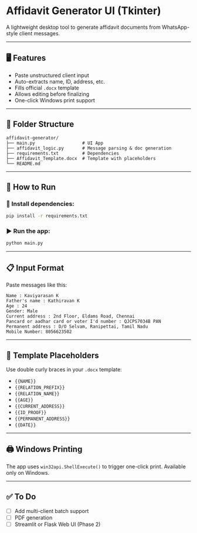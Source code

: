 # Affidavit Generator UI (Tkinter)

A lightweight desktop tool to generate affidavit documents from WhatsApp-style client messages.

---

## 🖥 Features

- Paste unstructured client input
- Auto-extracts name, ID, address, etc.
- Fills official `.docx` template
- Allows editing before finalizing
- One-click Windows print support

---

## 📂 Folder Structure

```
affidavit-generator/
├── main.py                  # UI App
├── affidavit_logic.py       # Message parsing & doc generation
├── requirements.txt         # Dependencies
├── Affidavit_Template.docx  # Template with placeholders
└── README.md
```

---

## 🚀 How to Run

### 🧰 Install dependencies:
```bash
pip install -r requirements.txt
```

### ▶️ Run the app:
```bash
python main.py
```

---

## 📋 Input Format
Paste messages like this:
```
Name : Kaviyarasan K
Father's name : Kathiravan K
Age : 24
Gender: Male
Current address : 2nd Floor, Eldams Road, Chennai
Pancard or aadhar card or voter I'd number : QJCPS7034B PAN
Permanent address : D/O Selvam, Ranipettai, Tamil Nadu
Mobile Number: 8056623502
```

---

## 📄 Template Placeholders
Use double curly braces in your `.docx` template:
- `{{NAME}}`
- `{{RELATION_PREFIX}}`
- `{{RELATION_NAME}}`
- `{{AGE}}`
- `{{CURRENT_ADDRESS}}`
- `{{ID_PROOF}}`
- `{{PERMANENT_ADDRESS}}`
- `{{DATE}}`

---

## 🖨️ Windows Printing
The app uses `win32api.ShellExecute()` to trigger one-click print. Available only on Windows.

---

## ✅ To Do
- [ ] Add multi-client batch support
- [ ] PDF generation
- [ ] Streamlit or Flask Web UI (Phase 2)
